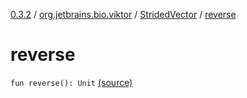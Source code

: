 [0.3.2](../../index.md) / [org.jetbrains.bio.viktor](../index.md) / [StridedVector](index.md) / [reverse](.)

# reverse

`fun reverse(): Unit` [(source)](https://github.com/JetBrains-Research/viktor/blob/0.3.2/src/main/kotlin/org/jetbrains/bio/viktor/StridedVector.kt#L112)